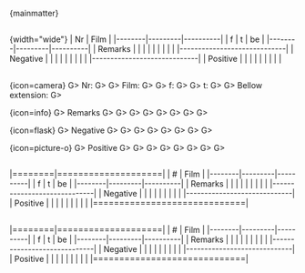 {mainmatter}

##


{width="wide"}
| Nr     | Film               |
|--------|---------|----------|
| f      | t       | be       |
|--------|---------|----------|
| Remarks                     |
|                             |
|                             |
|                             |
|                             |
|-----------------------------|
| Negative                    |
|                             |
|                             |
|                             |
|                             |
|-----------------------------|
| Positive                    |
|                             |
|                             |
|                             |
|                             |

##

{icon=camera}
G> Nr:
G>
G> Film:
G>
G> f:
G>
G> t:
G>
G> Bellow extension:
G>

{icon=info}
G> Remarks
G>
G>
G>
G>
G>
G>
G>
G>

{icon=flask}
G> Negative
G>
G>
G>
G>
G>
G>
G>
G>

{icon=picture-o}
G> Positive
G>
G>
G>
G>
G>
G>
G>
G>



##

|========|====================|
| #      | Film               |
|--------|---------|----------|
| f      | t       | be       |
|--------|---------|----------|
| Remarks                     |
|                             |
|                             |
|                             |
|                             |
|-----------------------------|
| Negative                    |
|                             |
|                             |
|                             |
|                             |
|-----------------------------|
| Positive                    |
|                             |
|                             |
|                             |
|                             |
|=============================|

##

|========|====================|
| #      | Film               |
|--------|---------|----------|
| f      | t       | be       |
|--------|---------|----------|
| Remarks                     |
|                             |
|                             |
|                             |
|                             |
|-----------------------------|
| Negative                    |
|                             |
|                             |
|                             |
|                             |
|-----------------------------|
| Positive                    |
|                             |
|                             |
|                             |
|                             |
|=============================|
